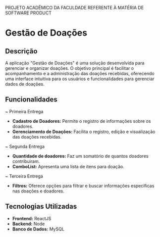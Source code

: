 PROJETO ACADÊMICO DA FACULDADE REFERENTE À MATÉRIA DE SOFTWARE PRODUCT

# Gestão de Doações

## Descrição

A aplicação "Gestão de Doações" é uma solução desenvolvida para gerenciar e organizar doações. O objetivo principal é facilitar o acompanhamento e a administração das doações recebidas, oferecendo uma interface intuitiva para os usuários e funcionalidades para gerenciar dados de doações.

## Funcionalidades

~ Primeira Entrega
- **Cadastro de Doadores:** Permite o registro de informações sobre os doadores.
- **Gerenciamento de Doações:** Facilita o registro, edição e visualização das doações recebidas.

~ Segunda Entrega
- **Quantidade de doadores:** Faz um somatório de quantos doadores contribuiram.
- **ComboList:** Apresenta uma lista de itens para doação.

~ Terceira Entrega
- **Filtros:** Oferece opções para filtrar e buscar informações específicas nas doações e doadores.

## Tecnologias Utilizadas

- **Frontend:** ReactJS
- **Backend:** Node
- **Banco de Dados:** MySQL
